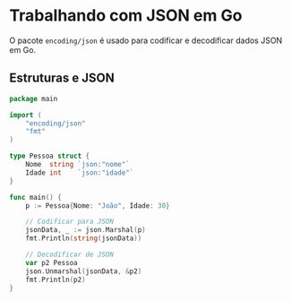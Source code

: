 # Trabalhando com JSON em Go

O pacote `encoding/json` é usado para codificar e decodificar dados JSON em Go.

## Estruturas e JSON

```go
package main

import (
    "encoding/json"
    "fmt"
)

type Pessoa struct {
    Nome  string `json:"nome"`
    Idade int    `json:"idade"`
}

func main() {
    p := Pessoa{Nome: "João", Idade: 30}

    // Codificar para JSON
    jsonData, _ := json.Marshal(p)
    fmt.Println(string(jsonData))

    // Decodificar de JSON
    var p2 Pessoa
    json.Unmarshal(jsonData, &p2)
    fmt.Println(p2)
}
```
